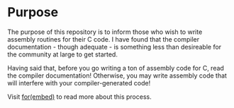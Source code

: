 # Purpose #

The purpose of this repository is to inform those who wish to write assembly routines for their C code.  I have found that the compiler documentation - though adequate - is something less than desireable for the community at large to get started.

Having said that, before you go writing a ton of assembly code for C, read the compiler documentation!  Otherwise, you may write assembly code that will interfere with your compiler-generated code!

Visit [for(embed)](http://www.forembed.com/xc16-writing-assembly-for-use-in-c.html) to read more about this process.
